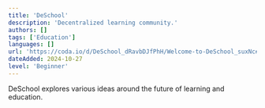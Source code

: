 ```yaml
---
title: 'DeSchool'
description: 'Decentralized learning community.'
authors: []
tags: ['Education']
languages: []
url: 'https://coda.io/d/DeSchool_dRavbDJfPhH/Welcome-to-DeSchool_suxNc#_luYgM'
dateAdded: 2024-10-27
level: 'Beginner'
---
```


DeSchool explores various ideas around the future of learning and education.
